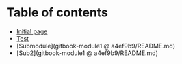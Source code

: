 # Table of contents

* [Initial page](README.md)
* [Test](test/README.md)
* [Submodule](gitbook-module1 @ a4ef9b9/README.md)
* [Sub2](gitbook-module1 @ a4ef9b9/README.md)


